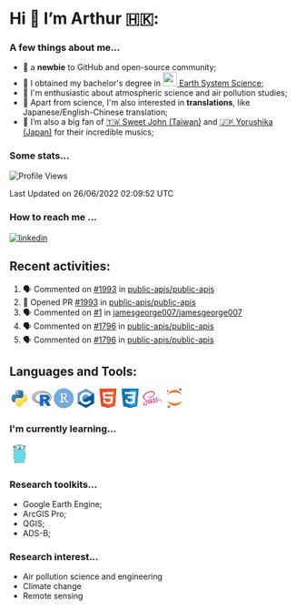 # Hi 👋 I’m Arthur 🇭🇰:
### A few things about me...
- :rocket: a **newbie** to GitHub and open-source community;
- :book: I obtained my bachelor's degree in <a href="https://www.cuhk.edu.hk/sci/essc/"><img src="https://user-images.githubusercontent.com/75725246/123263821-f96e5680-d52b-11eb-8e5b-32d0f4f7516c.gif" width="25" height="25"> Earth System Science<a/>;
- 👀 I'm enthusiastic about atmospheric science and air pollution studies;
- 🌱 Apart from science, I'm also interested in **translations**, like Japanese/English-Chinese translation;
- 💞️ I’m also a big fan of [:taiwan: Sweet John (Taiwan)](https://www.youtube.com/channel/UCGdLLM0CekFmgMhPpnG9A7Q) and [:jp: Yorushika (Japan)](https://www.youtube.com/channel/UCRIgIJQWuBJ0Cv_VlU3USNA) for their incredible musics;
### Some stats...
<!--START_SECTION:waka-->
![Profile Views](http://img.shields.io/badge/Profile%20Views-0-blue)


 Last Updated on 26/06/2022 02:09:52 UTC
<!--END_SECTION:waka-->
### How to reach me ...
<p align= "left">
  <a href="https://www.linkedin.com/in/arthur-ho-wang-li-ba2b42204" target="blank"> <img align="center" src="https://raw.githubusercontent.com/rahuldkjain/github-profile-readme-generator/master/src/images/icons/Social/linked-in-alt.svg" alt="linkedin" width="30" height="30"/> </a> </p>
  
## Recent activities:
<!--START_SECTION:activity-->
1. 🗣 Commented on [#1993](https://github.com/public-apis/public-apis/issues/1993) in [public-apis/public-apis](https://github.com/public-apis/public-apis)
2. 💪 Opened PR [#1993](https://github.com/public-apis/public-apis/pull/1993) in [public-apis/public-apis](https://github.com/public-apis/public-apis)
3. 🗣 Commented on [#1](https://github.com/jamesgeorge007/jamesgeorge007/issues/1) in [jamesgeorge007/jamesgeorge007](https://github.com/jamesgeorge007/jamesgeorge007)
4. 🗣 Commented on [#1796](https://github.com/public-apis/public-apis/issues/1796) in [public-apis/public-apis](https://github.com/public-apis/public-apis)
5. 🗣 Commented on [#1796](https://github.com/public-apis/public-apis/issues/1796) in [public-apis/public-apis](https://github.com/public-apis/public-apis)
<!--END_SECTION:activity-->

## Languages and Tools:
<p align="left"> 
  <img src="https://raw.githubusercontent.com/devicons/devicon/master/icons/python/python-original.svg" alt="python" width="35" height="35"/>
  <img src="https://raw.githubusercontent.com/devicons/devicon/master/icons/r/r-original.svg" alt="r" width="35" height="35"/> 
  <img src="https://raw.githubusercontent.com/devicons/devicon/master/icons/rstudio/rstudio-original.svg" alt="r" width="35" height="35"/> 
  <img src="https://raw.githubusercontent.com/devicons/devicon/master/icons/c/c-original.svg" alt="c" width="35" height="35"/> 
  <img src="https://raw.githubusercontent.com/devicons/devicon/master/icons/html5/html5-original.svg" alt="html5" width="35" height="35"/> 
  <img src="https://raw.githubusercontent.com/devicons/devicon/master/icons/css3/css3-original.svg" alt="css3" width="35" height="35"/> 
  <img src="https://raw.githubusercontent.com/devicons/devicon/master/icons/sass/sass-original.svg" alt="scss" width="35" height="35"/> 
  <img src="https://raw.githubusercontent.com/devicons/devicon/master/icons/jupyter/jupyter-original.svg" alt="c" width="35" height="35"/> 
</p> 

### I'm currently learning...
<p align="left"> 
  <img src="https://raw.githubusercontent.com/devicons/devicon/master/icons/go/go-original.svg" alt="go" width="35" height="35"/>
</p> 
 
### Research toolkits...
- Google Earth Engine;
- ArcGIS Pro;
- QGIS;
- ADS-B; 

### Research interest...
- Air pollution science and engineering
- Climate change
- Remote sensing
<!---
arthurlli/arthurlli is a ✨ special ✨ repository because its `README.md` (this file) appears on your GitHub profile.
You can click the Preview link to take a look at your changes.
--->
